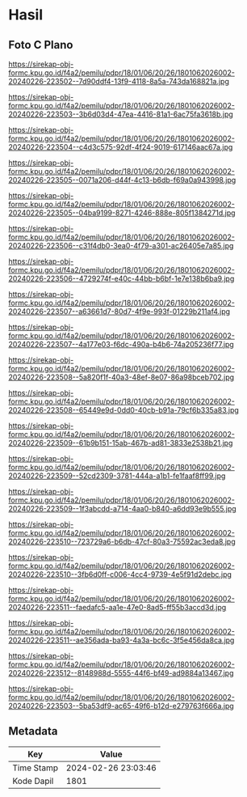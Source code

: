# Hasil

## Foto C Plano

https://sirekap-obj-formc.kpu.go.id/f4a2/pemilu/pdpr/18/01/06/20/26/1801062026002-20240226-223502--7d90ddf4-13f9-4118-8a5a-743da168821a.jpg

https://sirekap-obj-formc.kpu.go.id/f4a2/pemilu/pdpr/18/01/06/20/26/1801062026002-20240226-223503--3b6d03d4-47ea-4416-81a1-6ac75fa3618b.jpg

https://sirekap-obj-formc.kpu.go.id/f4a2/pemilu/pdpr/18/01/06/20/26/1801062026002-20240226-223504--c4d3c575-92df-4f24-9019-617146aac67a.jpg

https://sirekap-obj-formc.kpu.go.id/f4a2/pemilu/pdpr/18/01/06/20/26/1801062026002-20240226-223505--0071a206-d44f-4c13-b6db-f69a0a943998.jpg

https://sirekap-obj-formc.kpu.go.id/f4a2/pemilu/pdpr/18/01/06/20/26/1801062026002-20240226-223505--04ba9199-8271-4246-888e-805f1384271d.jpg

https://sirekap-obj-formc.kpu.go.id/f4a2/pemilu/pdpr/18/01/06/20/26/1801062026002-20240226-223506--c31f4db0-3ea0-4f79-a301-ac26405e7a85.jpg

https://sirekap-obj-formc.kpu.go.id/f4a2/pemilu/pdpr/18/01/06/20/26/1801062026002-20240226-223506--4729274f-e40c-44bb-b6bf-1e7e138b6ba9.jpg

https://sirekap-obj-formc.kpu.go.id/f4a2/pemilu/pdpr/18/01/06/20/26/1801062026002-20240226-223507--a63661d7-80d7-4f9e-993f-01229b211af4.jpg

https://sirekap-obj-formc.kpu.go.id/f4a2/pemilu/pdpr/18/01/06/20/26/1801062026002-20240226-223507--4a177e03-f6dc-490a-b4b6-74a205236f77.jpg

https://sirekap-obj-formc.kpu.go.id/f4a2/pemilu/pdpr/18/01/06/20/26/1801062026002-20240226-223508--5a820f1f-40a3-48ef-8e07-86a98bceb702.jpg

https://sirekap-obj-formc.kpu.go.id/f4a2/pemilu/pdpr/18/01/06/20/26/1801062026002-20240226-223508--65449e9d-0dd0-40cb-b91a-79cf6b335a83.jpg

https://sirekap-obj-formc.kpu.go.id/f4a2/pemilu/pdpr/18/01/06/20/26/1801062026002-20240226-223509--61b9b151-15ab-467b-ad81-3833e2538b21.jpg

https://sirekap-obj-formc.kpu.go.id/f4a2/pemilu/pdpr/18/01/06/20/26/1801062026002-20240226-223509--52cd2309-3781-444a-a1b1-fe1faaf8ff99.jpg

https://sirekap-obj-formc.kpu.go.id/f4a2/pemilu/pdpr/18/01/06/20/26/1801062026002-20240226-223509--1f3abcdd-a714-4aa0-b840-a6dd93e9b555.jpg

https://sirekap-obj-formc.kpu.go.id/f4a2/pemilu/pdpr/18/01/06/20/26/1801062026002-20240226-223510--723729a6-b6db-47cf-80a3-75592ac3eda8.jpg

https://sirekap-obj-formc.kpu.go.id/f4a2/pemilu/pdpr/18/01/06/20/26/1801062026002-20240226-223510--3fb6d0ff-c006-4cc4-9739-4e5f91d2debc.jpg

https://sirekap-obj-formc.kpu.go.id/f4a2/pemilu/pdpr/18/01/06/20/26/1801062026002-20240226-223511--faedafc5-aa1e-47e0-8ad5-ff55b3accd3d.jpg

https://sirekap-obj-formc.kpu.go.id/f4a2/pemilu/pdpr/18/01/06/20/26/1801062026002-20240226-223511--ae356ada-ba93-4a3a-bc6c-3f5e456da8ca.jpg

https://sirekap-obj-formc.kpu.go.id/f4a2/pemilu/pdpr/18/01/06/20/26/1801062026002-20240226-223512--8148988d-5555-44f6-bf49-ad9884a13467.jpg

https://sirekap-obj-formc.kpu.go.id/f4a2/pemilu/pdpr/18/01/06/20/26/1801062026002-20240226-223503--5ba53df9-ac65-49f6-b12d-e279763f666a.jpg


## Metadata

| Key        | Value               |
| ---------- | ------------------- |
| Time Stamp | 2024-02-26 23:03:46 |
| Kode Dapil | 1801                |



